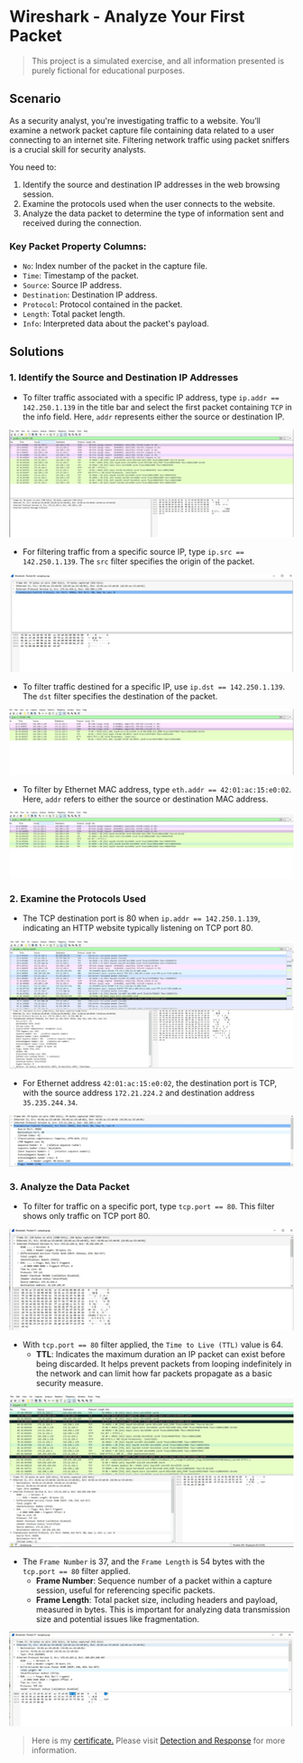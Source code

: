 # Wireshark - Analyze Your First Packet
> This project is a simulated exercise, and all information presented is purely fictional for educational purposes.
## Scenario

As a security analyst, you're investigating traffic to a website. You’ll examine a network packet capture file containing data related to a user connecting to an internet site. Filtering network traffic using packet sniffers is a crucial skill for security analysts. 

You need to:
1. Identify the source and destination IP addresses in the web browsing session.
2. Examine the protocols used when the user connects to the website.
3. Analyze the data packet to determine the type of information sent and received during the connection.

### Key Packet Property Columns:
- `No`: Index number of the packet in the capture file.
- `Time`: Timestamp of the packet.
- `Source`: Source IP address.
- `Destination`: Destination IP address.
- `Protocol`: Protocol contained in the packet.
- `Length`: Total packet length.
- `Info`: Interpreted data about the packet's payload.

## Solutions

### 1. Identify the Source and Destination IP Addresses
- To filter traffic associated with a specific IP address, type `ip.addr == 142.250.1.139` in the title bar and select the first packet containing `TCP` in the info field. Here, `addr` represents either the source or destination IP.

![1](https://github.com/Massimo-Piccone/Massimo-Piccone/blob/326e7804d4b04a4d8f4ac48e4916783802b45785/Google/.assets/6.2-1.png)

- For filtering traffic from a specific source IP, type `ip.src == 142.250.1.139`. The `src` filter specifies the origin of the packet.

![2](https://github.com/Massimo-Piccone/Massimo-Piccone/blob/326e7804d4b04a4d8f4ac48e4916783802b45785/Google/.assets/6.2-2.png)


- To filter traffic destined for a specific IP, use `ip.dst == 142.250.1.139`. The `dst` filter specifies the destination of the packet.

![3](https://github.com/Massimo-Piccone/Massimo-Piccone/blob/326e7804d4b04a4d8f4ac48e4916783802b45785/Google/.assets/6.2-3.png)

- To filter by Ethernet MAC address, type `eth.addr == 42:01:ac:15:e0:02`. Here, `addr` refers to either the source or destination MAC address.

![4](https://github.com/Massimo-Piccone/Massimo-Piccone/blob/326e7804d4b04a4d8f4ac48e4916783802b45785/Google/.assets/6.2-4.png)

### 2. Examine the Protocols Used
- The TCP destination port is 80 when `ip.addr == 142.250.1.139`, indicating an HTTP website typically listening on TCP port 80.

![5](https://github.com/Massimo-Piccone/Massimo-Piccone/blob/326e7804d4b04a4d8f4ac48e4916783802b45785/Google/.assets/6.2-5.png)

- For Ethernet address `42:01:ac:15:e0:02`, the destination port is TCP, with the source address `172.21.224.2` and destination address `35.235.244.34`.

![6](https://github.com/Massimo-Piccone/Massimo-Piccone/blob/326e7804d4b04a4d8f4ac48e4916783802b45785/Google/.assets/6.2-6.png)

### 3. Analyze the Data Packet
- To filter for traffic on a specific port, type `tcp.port == 80`. This filter shows only traffic on TCP port 80.

![7](https://github.com/Massimo-Piccone/Massimo-Piccone/blob/326e7804d4b04a4d8f4ac48e4916783802b45785/Google/.assets/6.2-7.png)

- With `tcp.port == 80` filter applied, the `Time to Live (TTL)` value is 64.
  - **TTL**: Indicates the maximum duration an IP packet can exist before being discarded. It helps prevent packets from looping indefinitely in the network and can limit how far packets propagate as a basic security measure.

![8](https://github.com/Massimo-Piccone/Massimo-Piccone/blob/326e7804d4b04a4d8f4ac48e4916783802b45785/Google/.assets/6.2-8.png)

- The `Frame Number` is 37, and the `Frame Length` is 54 bytes with the `tcp.port == 80` filter applied.
  - **Frame Number**: Sequence number of a packet within a capture session, useful for referencing specific packets.
  - **Frame Length**: Total packet size, including headers and payload, measured in bytes. This is important for analyzing data transmission size and potential issues like fragmentation.

![9](https://github.com/Massimo-Piccone/Massimo-Piccone/blob/326e7804d4b04a4d8f4ac48e4916783802b45785/Google/.assets/6.2-9.png)

> Here is my [certificate.](https://www.coursera.org/account/accomplishments/certificate/9GLYJNJVE3Z9) Please visit [Detection and Response](https://www.coursera.org/learn/detection-and-response?specialization=google-cybersecurity) for more information.
